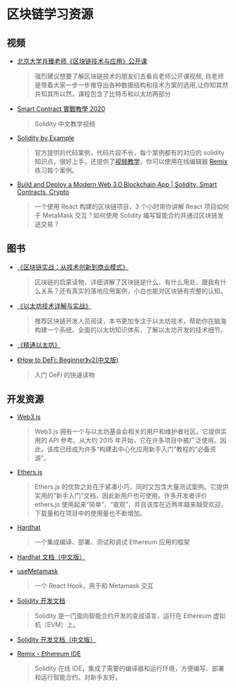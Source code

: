 # 区块链学习资源

## 视频

- [北京大学肖臻老师《区块链技术与应用》公开课](https://www.bilibili.com/video/BV1Vt411X7JF)

  > 强烈建议想要了解区块链技术的朋友们去看肖老师公开课视频, 肖老师是带着大家一步一步推导出各种数据结构和技术方案的选用,让你知其然并知其所以然，课程包含了比特币和以太坊两部分

- [Smart Contract 實戰教學 2020](https://www.youtube.com/playlist?list=PLHmOMPRfmOxQ3HSlId8KAKxnt8yuyTZVk)

  > Solidity 中文教学视频

- [Solidity by Example](https://solidity-by-example.org/)

  > 官方提供的代码案例，代码片段不长，每个案例都有的对应的 solidity 知识点，很好上手，还提供了[视频教学](https://www.youtube.com/channel/UCJWh7F3AFyQ_x01VKzr9eyA)，你可以使用在线编辑器 [Remix](https://remix.ethereum.org/) 练习每个案例。

- [Build and Deploy a Modern Web 3.0 Blockchain App | Solidity, Smart Contracts, Crypto](https://www.youtube.com/watch?v=Wn_Kb3MR_cU)

  > 一个使用 React 构建的区块链项目，3 个小时带你讲解 React 项目如何于 MetaMask 交互？如何使用 Solidity 编写智能合约并通过区块链发送交易？

## 图书

- [《区块链实战：从技术创新到商业模式》](https://weread.qq.com/web/appreader/3b63273071e8eda73b6dc4d)

  > 区块链的启蒙读物，详细讲解了区块链是什么、有什么用处、跟我有什么关系？还有真实的落地应用案例，小白也能对区块链有完整的认知。

- [《以太坊技术详解与实战》](https://weread.qq.com/web/appreader/f5b323905e3975f5bb91f43?wfrom=app&wtheme=white&wvid=55300118&sence=bottomSheetShare)

  > 推荐区块链开发人员阅读，本书更加专注于以太坊技术，帮助你在脑海构建一个系统、全面的以太坊知识体系，了解以太坊开发的技术细节。

- [《精通以太坊》](https://weread.qq.com/web/appreader/c0532740718247c1c0545f7?wfrom=app&wtheme=white&wvid=55300118&sence=bottomSheetShare)

- [《How to DeFi: Beginner》v2(中文版)](https://nigdaemon.gitbook.io/how-to-defi-beginnerv2/)

  > 入门 DeFi 的快速读物

## 开发资源

- [Web3.js](https://github.com/ChainSafe/web3.js)

  > Web3.js 拥有一个与以太坊基金会相关的用户和维护者社区。它提供实用的 API 参考。从大约 2015 年开始，它在许多项目中被广泛使用。因此，该库已经成为许多“构建去中心化应用新手入门”教程的“必备资源”。

- [Ethers.js](https://github.com/ethers-io/ethers.js/)

  > Ethers.js 的优势之处在于紧凑小巧，同时又包含大量测试案例。它提供实用的“新手入门”文档，因此新用户也可使用。许多开发者评价 ethers.js 使用起来“简单”、“直观”，并且该库在近两年越来越受欢迎，下载量和在项目中的使用量也不断增加。

- [Hardhat](https://hardhat.org/getting-started/)

  > 一个集成编译、部署、测试和调试 Ethereum 应用的框架

- [Hardhat 文档（中文版）](https://learnblockchain.cn/docs/hardhat/tutorial/)

- [useMetamask](https://github.com/mdtanrikulu/use-metamask)

  > 一个 React Hook，用于和 Metamask 交互

- [Solidity 开发文档](https://docs.soliditylang.org/en/latest/)

  > Solidity 是一门面向智能合约开发的变成语言，运行在 Ethereum 虚拟机（EVM）上。

- [Solidity 开发文档（中文版）](https://learnblockchain.cn/docs/solidity/)

- [Remix - Ethereum IDE](https://remix.ethereum.org/)

  > Solidity 在线 IDE，集成了需要的编译器和运行环境，方便编写、部署和运行智能合约。对新手友好。
